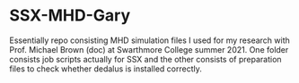 # SSX-MHD-Gary

Essentially repo consisting MHD simulation files I used for my research with Prof. Michael Brown (doc) at Swarthmore College summer 2021. One folder consists job scripts actually for SSX and the other consists of preparation files to check whether dedalus is installed correctly. 
